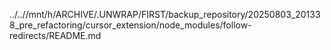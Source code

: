 ../..//mnt/h/ARCHIVE/.UNWRAP/FIRST/backup_repository/20250803_201338_pre_refactoring/cursor_extension/node_modules/follow-redirects/README.md
